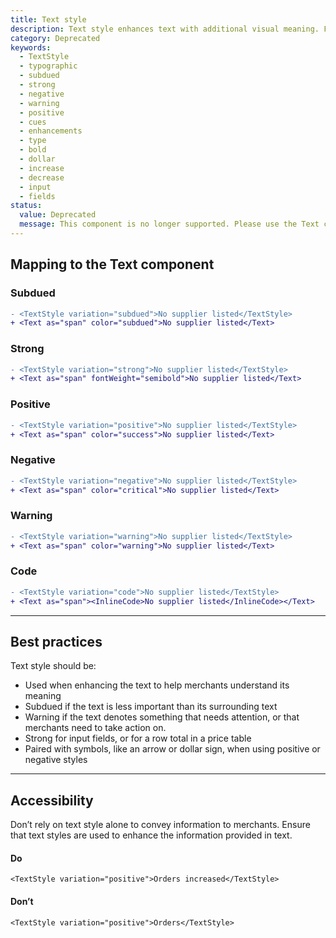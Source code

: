 ```yaml
---
title: Text style
description: Text style enhances text with additional visual meaning. For example, using subdued text to de-emphasize it from its surrounding text.
category: Deprecated
keywords:
  - TextStyle
  - typographic
  - subdued
  - strong
  - negative
  - warning
  - positive
  - cues
  - enhancements
  - type
  - bold
  - dollar
  - increase
  - decrease
  - input
  - fields
status:
  value: Deprecated
  message: This component is no longer supported. Please use the Text component instead.
---
```


## Mapping to the Text component

### Subdued

```diff
- <TextStyle variation="subdued">No supplier listed</TextStyle>
+ <Text as="span" color="subdued">No supplier listed</Text>
```

### Strong

```diff
- <TextStyle variation="strong">No supplier listed</TextStyle>
+ <Text as="span" fontWeight="semibold">No supplier listed</Text>
```

### Positive

```diff
- <TextStyle variation="positive">No supplier listed</TextStyle>
+ <Text as="span" color="success">No supplier listed</Text>
```

### Negative

```diff
- <TextStyle variation="negative">No supplier listed</TextStyle>
+ <Text as="span" color="critical">No supplier listed</Text>
```

### Warning

```diff
- <TextStyle variation="warning">No supplier listed</TextStyle>
+ <Text as="span" color="warning">No supplier listed</Text>
```

### Code

```diff
- <TextStyle variation="code">No supplier listed</TextStyle>
+ <Text as="span"><InlineCode>No supplier listed</InlineCode></Text>
```

---

## Best practices

Text style should be:

- Used when enhancing the text to help merchants understand its meaning
- Subdued if the text is less important than its surrounding text
- Warning if the text denotes something that needs attention, or that merchants need to take action on.
- Strong for input fields, or for a row total in a price table
- Paired with symbols, like an arrow or dollar sign, when using positive or negative styles

---

## Accessibility

Don’t rely on text style alone to convey information to merchants. Ensure that text styles are used to enhance the information provided in text.

<!-- dodont -->

#### Do

```
<TextStyle variation="positive">Orders increased</TextStyle>
```

#### Don’t

```
<TextStyle variation="positive">Orders</TextStyle>
```

<!-- end -->
